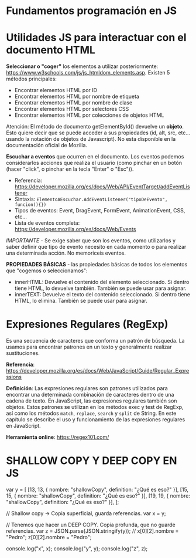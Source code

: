 # Fundamentos programación en JS

# Utilidades JS para interactuar con el documento HTML

**Seleccionar o "coger"** los elementos a utilizar posteriormente: https://www.w3schools.com/js/js_htmldom_elements.asp. Existen 5 métodos principales:

-   Encontrar elementos HTML por ID
-   Encontrar elementos HTML por nombre de etiqueta
-   Encontrar elementos HTML por nombre de clase
-   Encontrar elementos HTML por selectores CSS
-   Encontrar elementos HTML por colecciones de objetos HTML

Atención: El método de documento getElementById() devuelve un **objeto**. Esto quiere decir que se puede acceder a sus propiedades (id, alt, src, etc... usando la notación de objetos de Javascript). No esta disponible en la documentación oficial de Mozilla.

**Escuchar a eventos** que ocurren en el documento. Los eventos podemos considerarlos acciones que realiza el usuario (como pinchar en un botón (hacer "click", o pinchar en la tecla "Enter" o "Esc")).

-   Referencia: https://developer.mozilla.org/es/docs/Web/API/EventTarget/addEventListener
-   Sintaxis: `ElementoAEscuchar.AddEventListener("tipoDeEvento", funcion(){})`
-   Tipos de eventos: Event, DragEvent, FormEvent, AnimationEvent, CSS, etc...
-   Lista de eventos completa: https://developer.mozilla.org/es/docs/Web/Events

_IMPORTANTE_ - Se exige saber que son los eventos, como utilizarlos y saber definir que tipo de evento necesito en cada momento o para realizar una determinada acción. No memoriceis eventos.

**PROPIEDADES BÁSICAS** - las propiedades básicas de todos los elementos que "cogemos o seleccionamos":

-   innerHTML: Devuelve el contenido del elemento seleccionado. Si dentro tiene HTML, lo devuelve también. También se puede usar para asignar.
-   innerTEXT: Devuelve el texto del contenido seleccionado. Si dentro tiene HTML, lo elimina. También se puede usar para asignar.

# Expresiones Regulares (RegExp)

Es una secuencia de caracteres que conforma un patrón de búsqueda. La usamos para encontrar patrones en un texto y generalmente realizar sustituciones.

**Referencia**: https://developer.mozilla.org/es/docs/Web/JavaScript/Guide/Regular_Expressions

**Definición**: Las expresiones regulares son patrones utilizados para encontrar una determinada combinación de caracteres dentro de una cadena de texto. En JavaScript, las expresiones regulares también son objetos. Estos patrones se utilizan en los métodos exec y test de RegExp, así como los métodos `match`, `replace`, `search` y `split` de String. En este capítulo se describe el uso y funcionamiento de las expresiones regulares en JavaScript.

**Herramienta online**: https://regex101.com/

# SHALLOW COPY Y DEEP COPY EN JS

var y = [
[13, 13, { nombre: "shallowCopy", definition: "¿Qué es eso?" }],
[15, 15, { nombre: "shallowCopy", definition: "¿Qué es eso?" }],
[19, 19, { nombre: "shallowCopy", definition: "¿Qué es eso?" }],
];

// Shallow copy -> Copia superficial, guarda referencias.
var x = y;

// Tenemos que hacer un DEEP COPY. Copia profunda, que no guarde referencias.
var z = JSON.parse(JSON.stringify(y));
// x[0][2].nombre = "Pedro";
z[0][2].nombre = "Pedro";

console.log("x", x);
console.log("y", y);
console.log("z", z);
